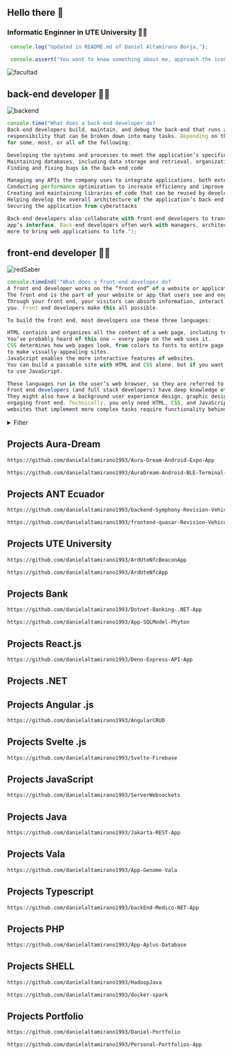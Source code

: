 ## Hello there 👋

### Informatic Enginner in UTE University 👨‍🎓


```javascript
 console.log("Updated in README.md of Daniel Altamirano Borja,");
```

```javascript
 console.assert("You want to know something about me, approach the icon of my photo...");
```

![facultad](https://user-images.githubusercontent.com/64813513/167026268-16c60b86-b014-4dd8-b900-6090699abd26.png)

## back-end developer 👨‍💻
![backend](https://user-images.githubusercontent.com/64813513/167021686-b09b7051-45ef-4d2a-9863-db926ed3cf03.gif)
```javascript
console.time("What does a back-end developer do?
Back-end developers build, maintain, and debug the back-end that runs an application. As you might imagine, this is a large 
responsibility that can be broken down into many tasks. Depending on the company, a back-end developer will be responsible
for some, most, or all of the following:

Developing the systems and processes to meet the application’s specified requirements
Maintaining databases, including data storage and retrieval, organization, backups, and security
Finding and fixing bugs in the back-end code

Managing any APIs the company uses to integrate applications, both externally and internally
Conducting performance optimization to increase efficiency and improve the user experience
Creating and maintaining libraries of code that can be reused by developers across the organization
Helping develop the overall architecture of the application’s back-end
Securing the application from cyberattacks

Back-end developers also collaborate with front-end developers to translate their functions to user-facing content in the 
app’s interface. Back-end developers often work with managers, architects, designers, researchers, IT security, and many 
more to bring web applications to life.");
```

## front-end developer 👨‍💻

![redSaber](https://user-images.githubusercontent.com/64813513/166987258-b4c6acc4-9944-490b-887b-79cca971513c.gif)
~~~javascript
console.timeEnd('"What does a front-end developer do?
A front end developer works on the “front end” of a website or application.
The front end is the part of your website or app that users see and engage with.
Through your front end, your visitors can absorb information, interact with page elements, and submit their information to
you. Front end developers make this all possible.

To build the front end, most developers use these three languages:

HTML contains and organizes all the content of a web page, including text, images, links, buttons, and a lot more.
You’ve probably heard of this one — every page on the web uses it.
CSS determines how web pages look, from colors to fonts to entire page layouts. CSS interacts closely with HTML
to make visually-appealing sites.
JavaScript enables the more interactive features of websites.
You can build a passable site with HTML and CSS alone, but if you want to add anything beyond static content, you’ll need
to use JavaScript.

These languages run in the user’s web browser, so they are referred to as “client-side” languages.
Front end developers (and full stack developers) have deep knowledge of these.
They might also have a background user experience design, graphic design, and/or other specialties that support an
engaging front end. Technically, you only need HTML, CSS, and JavaScript to make a basic functional website. However,
websites that implement more complex tasks require functionality behind the scenes.');
~~~

<details><summary>Filter</summary>

- ```Repositories```
- ```Language```
- ```Select one```</details>

## Projects Aura-Dream

```html
https://github.com/danielaltamirano1993/Aura-Dream-Android-Expo-App
```

```html
https://github.com/danielaltamirano1993/AuraDream-Android-BLE-Terminal-App
```

## Projects ANT Ecuador

```html
https://github.com/danielaltamirano1993/backend-Symphony-Revision-Vehicular-ANT
```

```html
https://github.com/danielaltamirano1993/frontend-quasar-Revision-Vehicular-ANT
```

## Projects UTE University

```html
https://github.com/danielaltamirano1993/ArdUteNfcBeaconApp
```

```html
https://github.com/danielaltamirano1993/ArdUteNfcApp
```

## Projects Bank

```html
https://github.com/danielaltamirano1993/Dotnet-Banking-.NET-App
```

```html
https://github.com/danielaltamirano1993/App-SQLModel-Phyton
```

## Projects React.js

```html
https://github.com/danielaltamirano1993/Deno-Express-API-App
```

## Projects .NET



## Projects Angular .js

```html
https://github.com/danielaltamirano1993/AngularCRUD
```

## Projects Svelte .js

```html
https://github.com/danielaltamirano1993/Svelte-Firebase
```

## Projects JavaScript

```html
https://github.com/danielaltamirano1993/ServerWebsockets
```

## Projects Java

```html
https://github.com/danielaltamirano1993/Jakarta-REST-App
```

## Projects Vala

```html
https://github.com/danielaltamirano1993/App-Genome-Vala
```

## Projects Typescript

```html
https://github.com/danielaltamirano1993/backEnd-Medico-NET-App
```

## Projects PHP

```html
https://github.com/danielaltamirano1993/App-Aplus-Database
```

## Projects SHELL

```html
https://github.com/danielaltamirano1993/HadoopJava
```

```html
https://github.com/danielaltamirano1993/docker-spark
```

## Projects Portfolio

```html
https://github.com/danielaltamirano1993/Daniel-Portfolio
```

```html
https://github.com/danielaltamirano1993/Personal-Portfolios-App
```
